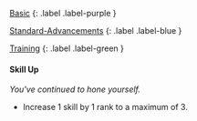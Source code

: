 
[Basic](Game/Basic-List)
{: .label .label-purple }

[Standard-Advancements](Game/Standard-Advancements)
{: .label .label-blue }

[Training](Game/Training-List)
{: .label .label-green }
#### Skill Up
*You've continued to hone yourself.*
* Increase 1 skill by 1 rank to a maximum of 3.

